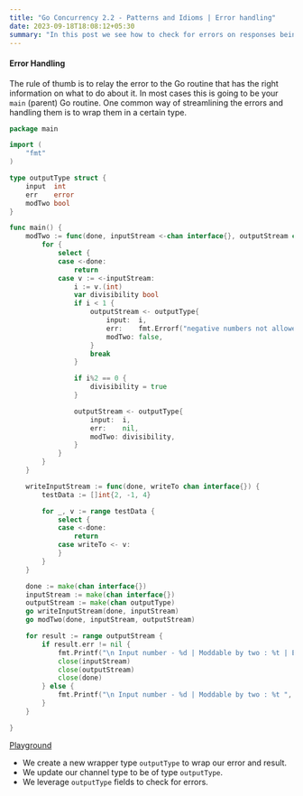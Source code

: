 ```yaml
---
title: "Go Concurrency 2.2 - Patterns and Idioms | Error handling"
date: 2023-09-18T18:08:12+05:30
summary: "In this post we see how to check for errors on responses being read from a channel and let the goroutine with the right information decide how to handle the error."
---
```

#### Error Handling
The rule of thumb is to relay the error to the Go routine that has the right information on what to do about it. In most cases this is going to be your `main` (parent) Go routine. One common way of streamlining the errors and handling them is to wrap them in a certain type.

```Go
package main

import (
	"fmt"
)

type outputType struct {
	input  int
	err    error
	modTwo bool
}

func main() {
	modTwo := func(done, inputStream <-chan interface{}, outputStream chan<- outputType) {
		for {
			select {
			case <-done:
				return
			case v := <-inputStream:
				i := v.(int)
				var divisibility bool
				if i < 1 {
					outputStream <- outputType{
						input:  i,
						err:    fmt.Errorf("negative numbers not allowed"),
						modTwo: false,
					}
					break
				}

				if i%2 == 0 {
					divisibility = true
				}

				outputStream <- outputType{
					input:  i,
					err:    nil,
					modTwo: divisibility,
				}
			}
		}
	}

	writeInputStream := func(done, writeTo chan interface{}) {
		testData := []int{2, -1, 4}

		for _, v := range testData {
			select {
			case <-done:
				return
			case writeTo <- v:
			}
		}
	}

	done := make(chan interface{})
	inputStream := make(chan interface{})
	outputStream := make(chan outputType)
	go writeInputStream(done, inputStream)
	go modTwo(done, inputStream, outputStream)

	for result := range outputStream {
		if result.err != nil {
			fmt.Printf("\n Input number - %d | Moddable by two : %t | Err - %s", result.input, result.modTwo, result.err)
			close(inputStream)
			close(outputStream)
			close(done)
		} else {
			fmt.Printf("\n Input number - %d | Moddable by two : %t ", result.input, result.modTwo)
		}
	}

}

```
[Playground](https://go.dev/play/p/RgYjHm1lBUn)

- We create a new wrapper type `outputType` to wrap our error and result.
- We update our channel type to be of type `outputType`. 
- We leverage `outputType` fields to check for errors.